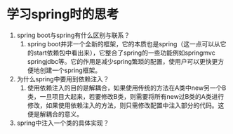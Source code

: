# 学习spring时的思考

1. spring boot与spring有什么区别与联系？
   1. spring boot并非一个全新的框架，它的本质也是spring（这一点可以从它的start依赖包中看出来），它整合了spring的一些功能例如springmvc springjdbc等。它的作用是减少spring繁琐的配置，使用户可以更快更方便地创建一个spring框架。
2. 为什么spring中要用到依赖注入？
   1. 使用依赖注入的目的是解耦合，如果使用传统的方法在A类中new另一个B类，一旦项目大起来，若要修改B类，则需要将所有new过B类的A类进行修改，如果使用依赖注入的方法，则只需修改配置中注入部分的代码。这便是解耦合的意义。
3. spring中注入一个类的具体实现？
